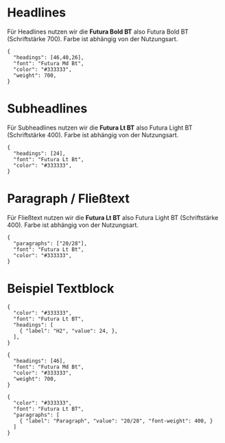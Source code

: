 # Headlines

Für Headlines nutzen wir die **Futura Bold BT** also Futura Bold BT (Schriftstärke 700).
Farbe ist abhängig von der Nutzungsart.

```type
{
  "headings": [46,40,26],
  "font": "Futura Md Bt",
  "color": "#333333",
  "weight": 700,
}
```

# Subheadlines

Für Subheadlines nutzen wir die **Futura Lt BT** also Futura Light BT (Schriftstärke 400).
Farbe ist abhängig von der Nutzungsart.

```type
{
  "headings": [24],
  "font": "Futura Lt Bt",
  "color": "#333333",
}
```
# Paragraph / Fließtext

Für Fließtext nutzen wir die **Futura Lt BT** also Futura Light BT (Schriftstärke 400).
Farbe ist abhängig von der Nutzungsart.

```type
{
  "paragraphs": ["20/28"],
  "font": "Futura Lt Bt",
  "color": "#333333",
}
```

# Beispiel Textblock

```type
{
  "color": "#333333",
  "font": "Futura Lt BT",
  "headings": [
    { "label": "H2", "value": 24, },
  ],
}
```

```type
{
  "headings": [46],
  "font": "Futura Md Bt",
  "color": "#333333",
  "weight": 700,
}
```

```type
{
  "color": "#333333",
  "font": "Futura Lt BT",
  "paragraphs": [
    { "label": "Paragraph", "value": "20/28", "font-weight": 400, }
  ]
}
```